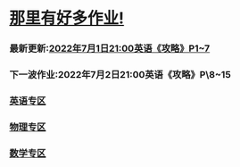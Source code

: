 # [那里有好多作业!](https://iamrege.github.io/thereiszuoye)
### 最新更新:[2022年7月1日21:00英语《攻略》P1\~7](https://iamrege.github.io/thereiszuoye/releases/english/0)
### 下一波作业:2022年7月2日21:00英语《攻略》P\8~15
### [英语专区](https://iamrege.github.io/thereiszuoye/releases/english)
### [物理专区](https://iamrege.github.io/thereiszuoye/releases/physics)
### [数学专区](https://iamrege.github.io/thereiszuoye/releases/math)
